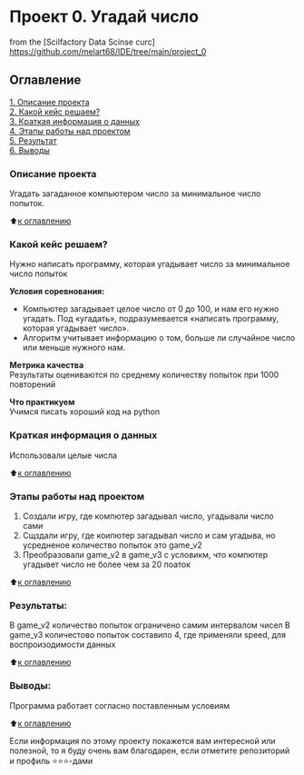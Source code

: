 # Проект 0. Угадай число
from the [Scilfactory Data Scinse curc] https://github.com/melart68/IDE/tree/main/project_0

## Оглавление  
[1. Описание проекта](.README.md#Описание-проекта)  
[2. Какой кейс решаем?](.README.md#Какой-кейс-решаем)  
[3. Краткая информация о данных](.README.md#Краткая-информация-о-данных)  
[4. Этапы работы над проектом](.README.md#Этапы-работы-над-проектом)  
[5. Результат](.README.md#Результат)    
[6. Выводы](.README.md#Выводы) 

### Описание проекта    
Угадать загаданное компьютером число за минимальное число попыток.

:arrow_up:[к оглавлению](_)


### Какой кейс решаем?    
Нужно написать программу, которая угадывает число за минимальное число попыток

**Условия соревнования:**  
- Компьютер загадывает целое число от 0 до 100, и нам его нужно угадать. Под «угадать», подразумевается «написать программу, которая угадывает число».
- Алгоритм учитывает информацию о том, больше ли случайное число или меньше нужного нам.

**Метрика качества**     
Результаты оцениваются по среднему количеству попыток при 1000 повторений

**Что практикуем**     
Учимся писать хороший код на python


### Краткая информация о данных
Использовали целые числа
  
:arrow_up:[к оглавлению](.README.md#Оглавление)


### Этапы работы над проектом  
1. Создали игру, где компютер загадывал число, угадывали число сами
2. Сщздали игру, где коипютер загадывал число и сам угадыва, но усредненое количество попыток это game_v2
3.  Преобразовали game_v2 в game_v3 с условикм, что компютер угадывет число не более чем за 20 поаток

:arrow_up:[к оглавлению](.README.md#Оглавление)


### Результаты:  
В game_v2 количество попыток ограничено самим интервалом чисел
В game_v3 количестово попыток составило 4, где применяли speed, для воспроизодимости данных

:arrow_up:[к оглавлению](.README.md#Оглавление)


### Выводы:  
Программа работает согласно поставленным условиям

:arrow_up:[к оглавлению](.README.md#Оглавление)


Если информация по этому проекту покажется вам интересной или полезной, то я буду очень вам благодарен, если отметите репозиторий и профиль ⭐️⭐️⭐️-дами
